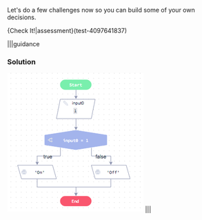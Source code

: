 Let's do a few challenges now so you can build some of your own decisions.

{Check It!|assessment}(test-4097641837)

|||guidance
### Solution
![](solutions/1-0.png)
|||